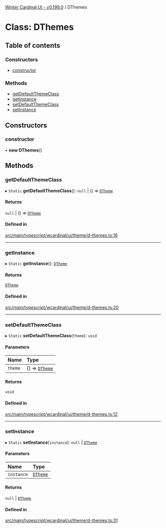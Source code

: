 [Winter Cardinal UI - v0.199.0](../index.md) / DThemes

# Class: DThemes

## Table of contents

### Constructors

- [constructor](DThemes.md#constructor)

### Methods

- [getDefaultThemeClass](DThemes.md#getdefaultthemeclass)
- [getInstance](DThemes.md#getinstance)
- [setDefaultThemeClass](DThemes.md#setdefaultthemeclass)
- [setInstance](DThemes.md#setinstance)

## Constructors

### constructor

• **new DThemes**()

## Methods

### getDefaultThemeClass

▸ `Static` **getDefaultThemeClass**(): ``null`` \| () => [`DTheme`](../interfaces/DTheme.md)

#### Returns

``null`` \| () => [`DTheme`](../interfaces/DTheme.md)

#### Defined in

[src/main/typescript/wcardinal/ui/theme/d-themes.ts:16](https://github.com/winter-cardinal/winter-cardinal-ui/blob/v0.199.0/src/main/typescript/wcardinal/ui/theme/d-themes.ts#L16)

___

### getInstance

▸ `Static` **getInstance**(): [`DTheme`](../interfaces/DTheme.md)

#### Returns

[`DTheme`](../interfaces/DTheme.md)

#### Defined in

[src/main/typescript/wcardinal/ui/theme/d-themes.ts:20](https://github.com/winter-cardinal/winter-cardinal-ui/blob/v0.199.0/src/main/typescript/wcardinal/ui/theme/d-themes.ts#L20)

___

### setDefaultThemeClass

▸ `Static` **setDefaultThemeClass**(`theme`): `void`

#### Parameters

| Name | Type |
| :------ | :------ |
| `theme` | () => [`DTheme`](../interfaces/DTheme.md) |

#### Returns

`void`

#### Defined in

[src/main/typescript/wcardinal/ui/theme/d-themes.ts:12](https://github.com/winter-cardinal/winter-cardinal-ui/blob/v0.199.0/src/main/typescript/wcardinal/ui/theme/d-themes.ts#L12)

___

### setInstance

▸ `Static` **setInstance**(`instance`): ``null`` \| [`DTheme`](../interfaces/DTheme.md)

#### Parameters

| Name | Type |
| :------ | :------ |
| `instance` | [`DTheme`](../interfaces/DTheme.md) |

#### Returns

``null`` \| [`DTheme`](../interfaces/DTheme.md)

#### Defined in

[src/main/typescript/wcardinal/ui/theme/d-themes.ts:31](https://github.com/winter-cardinal/winter-cardinal-ui/blob/v0.199.0/src/main/typescript/wcardinal/ui/theme/d-themes.ts#L31)
